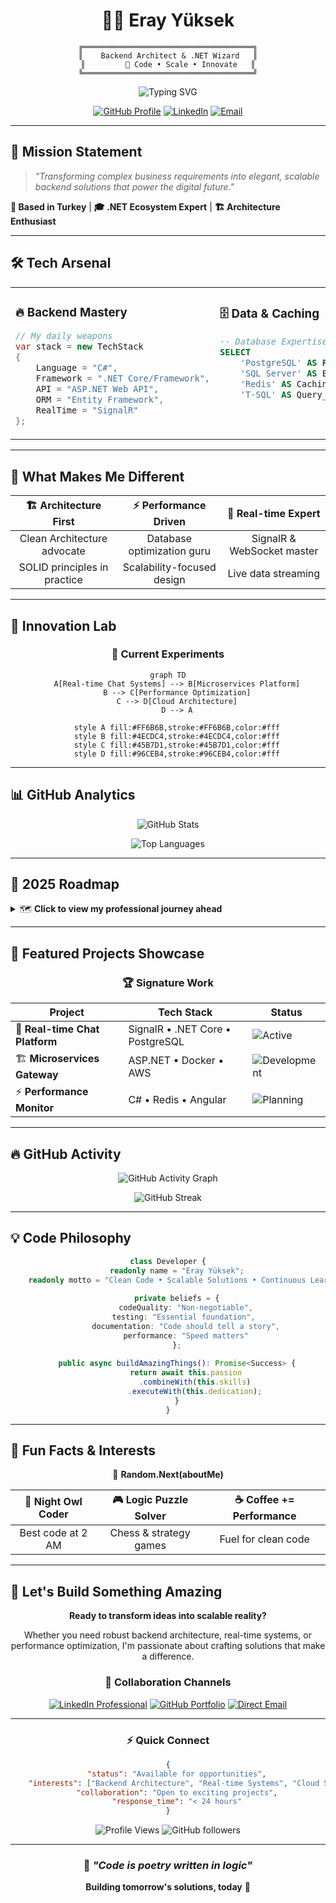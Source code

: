 <div align="center">

# 👨‍💻 Eray Yüksek

```ascii
╔══════════════════════════════════════╗
║    Backend Architect & .NET Wizard   ║
║         🚀 Code • Scale • Innovate   ║
╚══════════════════════════════════════╝
```

![Typing SVG](https://readme-typing-svg.herokuapp.com?font=Fira+Code&size=22&pause=1000&color=00D4AA&center=true&vCenter=true&width=435&lines=Backend+Developer;.NET+Specialist;Clean+Architecture+Advocate;Real-time+Systems+Expert)

[![GitHub Profile](https://img.shields.io/badge/GitHub-@ErayYuksek-181717?style=for-the-badge&logo=github&logoColor=white)](https://github.com/ErayYuksek)
[![LinkedIn](https://img.shields.io/badge/LinkedIn-Connect-0077B5?style=for-the-badge&logo=linkedin&logoColor=white)](https://www.linkedin.com/in/eray-y-6a671a322/)
[![Email](https://img.shields.io/badge/Email-Contact-EA4335?style=for-the-badge&logo=gmail&logoColor=white)](mailto:eray@example.com)

</div>

---

## 🎯 Mission Statement

> *"Transforming complex business requirements into elegant, scalable backend solutions that power the digital future."*

**📍 Based in Turkey** | **🎓 .NET Ecosystem Expert** | **🏗️ Architecture Enthusiast**

---

## 🛠️ Tech Arsenal

<table>
<tr>
<td valign="top" width="33%">

### 🔥 Backend Mastery
```csharp
// My daily weapons
var stack = new TechStack
{
    Language = "C#",
    Framework = ".NET Core/Framework",
    API = "ASP.NET Web API",
    ORM = "Entity Framework",
    RealTime = "SignalR"
};
```

</td>
<td valign="top" width="33%">

### 🗄️ Data & Caching
```sql
-- Database Expertise
SELECT 
    'PostgreSQL' AS Primary,
    'SQL Server' AS Enterprise,
    'Redis' AS Caching,
    'T-SQL' AS Query_Language
```

</td>
<td valign="top" width="33%">

### ☁️ Cloud & Tools
```yaml
# DevOps Pipeline
Platform: AWS
Containers: Docker
API_Testing: Postman
Documentation: Swagger/OpenAPI
Frontend: Angular, React
```

</td>
</tr>
</table>

---

## 🎨 What Makes Me Different

<div align="center">

| 🏗️ **Architecture First** | ⚡ **Performance Driven** | 🔄 **Real-time Expert** |
|:------------------------:|:-------------------------:|:------------------------:|
| Clean Architecture advocate | Database optimization guru | SignalR & WebSocket master |
| SOLID principles in practice | Scalability-focused design | Live data streaming |

</div>

---

## 🔬 Innovation Lab

<div align="center">

### 🧪 Current Experiments

```mermaid
graph TD
    A[Real-time Chat Systems] --> B[Microservices Platform]
    B --> C[Performance Optimization]
    C --> D[Cloud Architecture]
    D --> A
    
    style A fill:#FF6B6B,stroke:#FF6B6B,color:#fff
    style B fill:#4ECDC4,stroke:#4ECDC4,color:#fff
    style C fill:#45B7D1,stroke:#45B7D1,color:#fff
    style D fill:#96CEB4,stroke:#96CEB4,color:#fff
```

</div>

---

## 📊 GitHub Analytics

<div align="center">

![GitHub Stats](https://github-readme-stats.vercel.app/api?username=ErayYuksek&show_icons=true&theme=radical&hide_border=true&bg_color=0D1117&title_color=F85149&icon_color=58A6FF&text_color=C9D1D9)

![Top Languages](https://github-readme-stats.vercel.app/api/top-langs/?username=ErayYuksek&layout=compact&theme=radical&hide_border=true&bg_color=0D1117&title_color=F85149&text_color=C9D1D9)

</div>

---

## 🎯 2025 Roadmap

<details>
<summary>🗺️ <b>Click to view my professional journey ahead</b></summary>

### Q1 2025
- [ ] Advanced SignalR Hub implementations
- [ ] AWS Lambda & Serverless architecture
- [ ] Performance benchmarking tools

### Q2 2025
- [ ] Kubernetes orchestration
- [ ] Event-driven microservices
- [ ] GraphQL integration

### Q3-Q4 2025
- [ ] AI/ML integration with .NET
- [ ] Advanced caching strategies
- [ ] Open source contribution goals

</details>

---

## 🌟 Featured Projects Showcase

<div align="center">

### 🏆 Signature Work

| Project | Tech Stack | Status |
|---------|------------|--------|
| 🚀 **Real-time Chat Platform** | SignalR • .NET Core • PostgreSQL | ![Active](https://img.shields.io/badge/Status-Active-success) |
| 🏗️ **Microservices Gateway** | ASP.NET • Docker • AWS | ![Development](https://img.shields.io/badge/Status-Development-yellow) |
| ⚡ **Performance Monitor** | C# • Redis • Angular | ![Planning](https://img.shields.io/badge/Status-Planning-blue) |

</div>

---

## 🔥 GitHub Activity

<div align="center">

![GitHub Activity Graph](https://github-readme-activity-graph.vercel.app/graph?username=ErayYuksek&theme=react-dark&bg_color=0D1117&color=58A6FF&line=1F6FEB&point=F85149&area=true&hide_border=true&custom_title=Code%20Contribution%20Timeline)

![GitHub Streak](https://github-readme-streak-stats.herokuapp.com/?user=ErayYuksek&theme=dark&hide_border=true&background=0D1117&stroke=58A6FF&ring=F85149&fire=F85149&currStreakLabel=58A6FF)

</div>

---

## 💡 Code Philosophy

<div align="center">

```typescript
class Developer {
    readonly name = "Eray Yüksek";
    readonly motto = "Clean Code • Scalable Solutions • Continuous Learning";
    
    private beliefs = {
        codeQuality: "Non-negotiable",
        testing: "Essential foundation", 
        documentation: "Code should tell a story",
        performance: "Speed matters"
    };
    
    public async buildAmazingThings(): Promise<Success> {
        return await this.passion
            .combineWith(this.skills)
            .executeWith(this.dedication);
    }
}
```

</div>

---

## 🎪 Fun Facts & Interests

<div align="center">

🎲 **Random.Next(aboutMe)**

| 🌙 Night Owl Coder | 🎮 Logic Puzzle Solver | ☕ Coffee += Performance |
|:------------------:|:---------------------:|:-----------------------:|
| Best code at 2 AM | Chess & strategy games | Fuel for clean code |

</div>

---

## 🤝 Let's Build Something Amazing

<div align="center">

**Ready to transform ideas into scalable reality?**

Whether you need robust backend architecture, real-time systems, or performance optimization, I'm passionate about crafting solutions that make a difference.

### 🚀 Collaboration Channels

[![LinkedIn Professional](https://img.shields.io/badge/LinkedIn_Professional-0077B5?style=for-the-badge&logo=linkedin&logoColor=white)](https://www.linkedin.com/in/eray-y-6a671a322/)
[![GitHub Portfolio](https://img.shields.io/badge/GitHub_Portfolio-181717?style=for-the-badge&logo=github&logoColor=white)](https://github.com/ErayYuksek)
[![Direct Email](https://img.shields.io/badge/Direct_Email-EA4335?style=for-the-badge&logo=gmail&logoColor=white)](mailto:eray@example.com)

---

### ⚡ Quick Connect

```json
{
    "status": "Available for opportunities",
    "interests": ["Backend Architecture", "Real-time Systems", "Cloud Solutions"],
    "collaboration": "Open to exciting projects",
    "response_time": "< 24 hours"
}
```

![Profile Views](https://komarev.com/ghpvc/?username=ErayYuksek&color=blueviolet&style=flat-square&label=Profile+Views)
![GitHub followers](https://img.shields.io/github/followers/ErayYuksek?label=Followers&style=social)

</div>

---

<div align="center">

### 💫 *"Code is poetry written in logic"*

**Building tomorrow's solutions, today** 🚀

</div>
